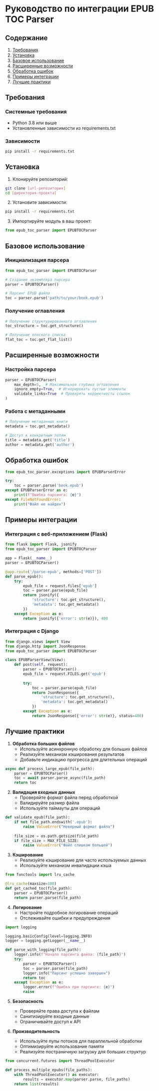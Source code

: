 # Руководство по интеграции EPUB TOC Parser

## Содержание
1. [Требования](#требования)
2. [Установка](#установка)
3. [Базовое использование](#базовое-использование)
4. [Расширенные возможности](#расширенные-возможности)
5. [Обработка ошибок](#обработка-ошибок)
6. [Примеры интеграции](#примеры-интеграции)
7. [Лучшие практики](#лучшие-практики)

## Требования

### Системные требования
- Python 3.8 или выше
- Установленные зависимости из requirements.txt

### Зависимости
```bash
pip install -r requirements.txt
```

## Установка

1. Клонируйте репозиторий:
```bash
git clone [url-репозитория]
cd [директория-проекта]
```

2. Установите зависимости:
```bash
pip install -r requirements.txt
```

3. Импортируйте модуль в ваш проект:
```python
from epub_toc_parser import EPUBTOCParser
```

## Базовое использование

### Инициализация парсера

```python
from epub_toc_parser import EPUBTOCParser

# Создание экземпляра парсера
parser = EPUBTOCParser()

# Парсинг EPUB файла
toc = parser.parse('path/to/your/book.epub')
```

### Получение оглавления

```python
# Получение структурированного оглавления
toc_structure = toc.get_structure()

# Получение плоского списка
flat_toc = toc.get_flat_list()
```

## Расширенные возможности

### Настройка парсера

```python
parser = EPUBTOCParser(
    max_depth=5,  # Максимальная глубина оглавления
    ignore_empty=True,  # Игнорировать пустые элементы
    validate_links=True  # Проверять корректность ссылок
)
```

### Работа с метаданными

```python
# Получение метаданных книги
metadata = toc.get_metadata()

# Доступ к конкретным полям
title = metadata.get('title')
author = metadata.get('author')
```

## Обработка ошибок

```python
from epub_toc_parser.exceptions import EPUBParserError

try:
    toc = parser.parse('book.epub')
except EPUBParserError as e:
    print(f"Ошибка парсинга: {e}")
except FileNotFoundError:
    print("Файл не найден")
```

## Примеры интеграции

### Интеграция с веб-приложением (Flask)

```python
from flask import Flask, jsonify
from epub_toc_parser import EPUBTOCParser

app = Flask(__name__)
parser = EPUBTOCParser()

@app.route('/parse-epub', methods=['POST'])
def parse_epub():
    try:
        epub_file = request.files['epub']
        toc = parser.parse(epub_file)
        return jsonify({
            'structure': toc.get_structure(),
            'metadata': toc.get_metadata()
        })
    except Exception as e:
        return jsonify({'error': str(e)}), 400
```

### Интеграция с Django

```python
from django.views import View
from django.http import JsonResponse
from epub_toc_parser import EPUBTOCParser

class EPUBParserView(View):
    def post(self, request):
        parser = EPUBTOCParser()
        epub_file = request.FILES.get('epub')
        
        try:
            toc = parser.parse(epub_file)
            return JsonResponse({
                'structure': toc.get_structure(),
                'metadata': toc.get_metadata()
            })
        except Exception as e:
            return JsonResponse({'error': str(e)}, status=400)
```

## Лучшие практики

1. **Обработка больших файлов**
   - Используйте асинхронную обработку для больших файлов
   - Реализуйте механизм кэширования результатов
   - Добавьте индикацию прогресса для длительных операций

```python
async def process_large_epub(file_path):
    parser = EPUBTOCParser()
    toc = await parser.parse_async(file_path)
    return toc
```

2. **Валидация входных данных**
   - Проверяйте формат файла перед обработкой
   - Валидируйте размер файла
   - Используйте таймауты для операций

```python
def validate_epub(file_path):
    if not file_path.endswith('.epub'):
        raise ValueError("Неверный формат файла")
    
    file_size = os.path.getsize(file_path)
    if file_size > MAX_FILE_SIZE:
        raise ValueError("Файл слишком большой")
```

3. **Кэширование**
   - Реализуйте кэширование для часто используемых данных
   - Используйте механизм инвалидации кэша

```python
from functools import lru_cache

@lru_cache(maxsize=100)
def get_cached_toc(file_path):
    parser = EPUBTOCParser()
    return parser.parse(file_path)
```

4. **Логирование**
   - Настройте подробное логирование операций
   - Отслеживайте ошибки и предупреждения

```python
import logging

logging.basicConfig(level=logging.INFO)
logger = logging.getLogger(__name__)

def parse_with_logging(file_path):
    logger.info(f"Начало парсинга файла: {file_path}")
    try:
        parser = EPUBTOCParser()
        toc = parser.parse(file_path)
        logger.info("Парсинг успешно завершен")
        return toc
    except Exception as e:
        logger.error(f"Ошибка при парсинге: {e}")
        raise
```

5. **Безопасность**
   - Проверяйте права доступа к файлам
   - Санитизируйте входные данные
   - Ограничивайте доступ к API

6. **Производительность**
   - Используйте пулы потоков для параллельной обработки
   - Оптимизируйте использование памяти
   - Реализуйте постраничную загрузку для больших структур

```python
from concurrent.futures import ThreadPoolExecutor

def process_multiple_epubs(file_paths):
    with ThreadPoolExecutor() as executor:
        results = executor.map(parser.parse, file_paths)
    return list(results)
``` 